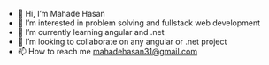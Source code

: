 - 👋 Hi, I’m Mahade Hasan
- 👀 I’m interested in problem solving and fullstack web development
- 🌱 I’m currently learning angular and .net
- 💞️ I’m looking to collaborate on any angular or .net project
- 📫 How to reach me mahadehasan31@gmail.com

<!---
mahade31/mahade31 is a ✨ special ✨ repository because its `README.md` (this file) appears on your GitHub profile.
You can click the Preview link to take a look at your changes.
--->
